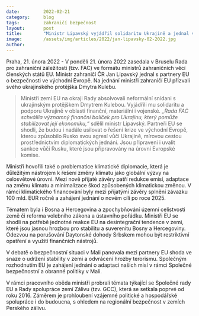 ```yaml
---
date:         2022-02-21
category:     blog
tags:         zahraničí bezpečnost
layout:       post
title:        "Ministr Lipavský vyjádřil solidaritu Ukrajině a jednal v Bruselu nejen o bezpečnosti ve východní Evropě"
image:        /assets/img/articles/2022/jan-lipavsky-02-2022.jpg
author:       
---
```


Praha, 21. února 2022 - V pondělí 21. února 2022 zasedala v Bruselu Rada pro zahraniční záležitosti (tzv. FAC) ve formátu ministrů zahraničních věcí členských států EU. Ministr zahraničí ČR Jan Lipavský jednal s partnery EU o bezpečnosti ve východní Evropě. Na jednání ministři zahraničí EU přizvali svého ukrajinského protějška Dmytra Kulebu.

> Ministři zemí EU na okraji Rady absolvovali neformální snídani s ukrajinským protějškem Dmytrem Kulebou. Vyjádřili mu solidaritu a podporu Ukrajině v oblasti finanční, materiální i vojenské. *„Rada FAC schválila významný finanční balíček pro Ukrajinu, který pomůže stabilizovat její ekonomiku,“* sdělil ministr Lipavský. Partneři EU se shodli, že budou i nadále usilovat o řešení krize ve východní Evropě, kterou způsobilo Rusko svou agresí vůči Ukrajině, mírovou cestou prostřednictvím diplomatických jednání. Jsou připraveni i uvalit sankce vůči Rusku, které jsou připravovány na úrovni Evropské komise.

Ministři hovořili také o problematice klimatické diplomacie, která je důležitým nástrojem k řešení změny klimatu jako globální výzvy na celosvětové úrovni. Mezi nově přijaté závěry patří redukce emisí, adaptace na změnu klimatu a minimalizace škod způsobených klimatickou změnou. V rámci klimatického financování byly mezi přijatými závěry splnění závazku 100 mld. EUR ročně a zahájení jednání o novém cíli po roce 2025.

Tématem byla i Bosna a Hercegovina a zpochybňování územní celistvosti země či reforma volebního zákona a ústavního pořádku. Ministři EU se shodli na potřebě jednotné reakce EU na desintegrační tendence v zemi, které jsou jasnou hrozbou pro stabilitu a suverenitu Bosny a Hercegoviny. Odezvou na porušování Daytonské dohody Srbskem mohou být restriktivní opatření a využití finančních nástrojů.

V debatě o bezpečnostní situaci v Mali panovala mezi partnery EU shoda ve snaze o udržení stability v zemi a odvrácení hrozby terorismu. Společným rozhodnutím EU je zahájení jednání o adaptaci našich misí v rámci Společné bezpečnostní a obranné politiky v Mali.

V rámci pracovního oběda ministři probrali témata týkající se Společné rady EU a Rady spolupráce zemí Zálivu (tzv. GCC), která se setkala poprvé od roku 2016. Záměrem je prohloubení vzájemné politické a hospodářské spolupráce i do budoucna, s ohledem na regionální bezpečnost v zemích Perského zálivu. 



